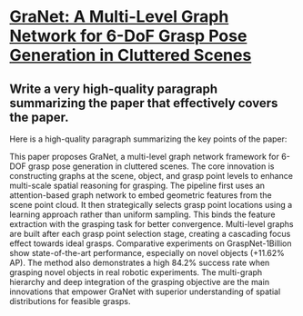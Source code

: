 # [GraNet: A Multi-Level Graph Network for 6-DoF Grasp Pose Generation in   Cluttered Scenes](https://arxiv.org/abs/2312.03345)

## Write a very high-quality paragraph summarizing the paper that effectively covers the paper.

 Here is a high-quality paragraph summarizing the key points of the paper:

This paper proposes GraNet, a multi-level graph network framework for 6-DOF grasp pose generation in cluttered scenes. The core innovation is constructing graphs at the scene, object, and grasp point levels to enhance multi-scale spatial reasoning for grasping. The pipeline first uses an attention-based graph network to embed geometric features from the scene point cloud. It then strategically selects grasp point locations using a learning approach rather than uniform sampling. This binds the feature extraction with the grasping task for better convergence. Multi-level graphs are built after each grasp point selection stage, creating a cascading focus effect towards ideal grasps. Comparative experiments on GraspNet-1Billion show state-of-the-art performance, especially on novel objects (+11.62% AP). The method also demonstrates a high 84.2% success rate when grasping novel objects in real robotic experiments. The multi-graph hierarchy and deep integration of the grasping objective are the main innovations that empower GraNet with superior understanding of spatial distributions for feasible grasps.
